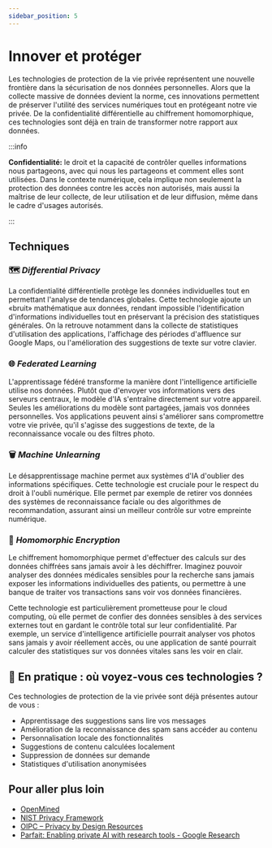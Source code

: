 ```yaml
---
sidebar_position: 5
---
```


# Innover et protéger

Les technologies de protection de la vie privée représentent une nouvelle frontière dans la sécurisation de nos données personnelles. Alors que la collecte massive de données devient la norme, ces innovations permettent de préserver l'utilité des services numériques tout en protégeant notre vie privée. De la confidentialité différentielle au chiffrement homomorphique, ces technologies sont déjà en train de transformer notre rapport aux données.

:::info

**Confidentialité:** le droit et la capacité de contrôler quelles informations nous partageons, avec qui nous les partageons et comment elles sont utilisées. Dans le contexte numérique, cela implique non seulement la protection des données contre les accès non autorisés, mais aussi la maîtrise de leur collecte, de leur utilisation et de leur diffusion, même dans le cadre d'usages autorisés.

:::

## Techniques

### 🗺️ *Differential Privacy*

La confidentialité différentielle protège les données individuelles tout en permettant l'analyse de tendances globales. Cette technologie ajoute un «bruit» mathématique aux données, rendant impossible l'identification d'informations individuelles tout en préservant la précision des statistiques générales. On la retrouve notamment dans la collecte de statistiques d'utilisation des applications, l'affichage des périodes d'affluence sur Google Maps, ou l'amélioration des suggestions de texte sur votre clavier.

### 🌐 *Federated Learning*

L'apprentissage fédéré transforme la manière dont l'intelligence artificielle utilise nos données. Plutôt que d'envoyer vos informations vers des serveurs centraux, le modèle d'IA s'entraîne directement sur votre appareil. Seules les améliorations du modèle sont partagées, jamais vos données personnelles. Vos applications peuvent ainsi s'améliorer sans compromettre votre vie privée, qu'il s'agisse des suggestions de texte, de la reconnaissance vocale ou des filtres photo.

### 🗑️ *Machine Unlearning*

Le désapprentissage machine permet aux systèmes d'IA d'oublier des informations spécifiques. Cette technologie est cruciale pour le respect du droit à l'oubli numérique. Elle permet par exemple de retirer vos données des systèmes de reconnaissance faciale ou des algorithmes de recommandation, assurant ainsi un meilleur contrôle sur votre empreinte numérique.

### 🔐 *Homomorphic Encryption*

Le chiffrement homomorphique permet d'effectuer des calculs sur des données chiffrées sans jamais avoir à les déchiffrer. Imaginez pouvoir analyser des données médicales sensibles pour la recherche sans jamais exposer les informations individuelles des patients, ou permettre à une banque de traiter vos transactions sans voir vos données financières.

Cette technologie est particulièrement prometteuse pour le cloud computing, où elle permet de confier des données sensibles à des services externes tout en gardant le contrôle total sur leur confidentialité. Par exemple, un service d'intelligence artificielle pourrait analyser vos photos sans jamais y avoir réellement accès, ou une application de santé pourrait calculer des statistiques sur vos données vitales sans les voir en clair.

## 📱 En pratique : où voyez-vous ces technologies ?

Ces technologies de protection de la vie privée sont déjà présentes autour de vous :

- Apprentissage des suggestions sans lire vos messages
- Amélioration de la reconnaissance des spam sans accéder au contenu
- Personnalisation locale des fonctionnalités
- Suggestions de contenu calculées localement
- Suppression de données sur demande
- Statistiques d'utilisation anonymisées

## Pour aller plus loin

* [OpenMined](https://openmined.org)
* [NIST Privacy Framework](https://www.nist.gov/privacy-framework)
* [OIPC – Privacy by Design Resources](https://iapp.org/resources/article/oipc-privacy-by-design-resources/)
* [Parfait: Enabling private AI with research tools - Google Research](https://research.google/blog/parfait-enabling-private-ai-with-research-tools/)